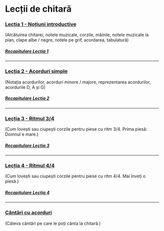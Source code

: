 # Lecții de chitară

### [Lecția 1 - Noțiuni introductive](https://github.com/Voluntari-Noi/guitar-lessons/tree/master/01)
(Alcătuirea chitarei, notele muzicale, corzile, mâinile, notele muzicale la pian, clape albe / negre, notele pe grif, acordarea, tabulatură)

#####  [Recapitulare Lecția 1](https://github.com/Voluntari-Noi/guitar-lessons/tree/master/01/recapitulare)

---

### [Lecția 2 - Acorduri simple](https://github.com/Voluntari-Noi/guitar-lessons/tree/master/02)

(Notația acordurilor, acorduri minore / majore, reprezentarea acordurilor, acordurile D, A și G)

##### [Recapitulare Lecția 2](https://github.com/Voluntari-Noi/guitar-lessons/tree/master/02/recapitulare)

--- 

### [Lecția 3 - Ritmul 3/4](https://github.com/Voluntari-Noi/guitar-lessons/tree/master/03)

(Cum lovești sau ciupești corzile pentru piese cu ritm 3/4. Prima piesă: Domnul e mare.)

##### [Recapitulare Lecția 3](https://github.com/Voluntari-Noi/guitar-lessons/tree/master/03/recapitulare)

--- 

### [Lecția 4 - Ritmul 4/4](https://github.com/Voluntari-Noi/guitar-lessons/tree/master/04)

(Cum lovești sau ciupești corzile pentru piese cu ritm 4/4. Mai înveți o piesă.)

##### [Recapitulare Lecția 4](https://github.com/Voluntari-Noi/guitar-lessons/tree/master/04/recapitulare)

--- 

### [Cântări cu acorduri](https://github.com/Voluntari-Noi/guitar-lessons/tree/master/99)

(Câteva cântări pe care le poți cânta la chitară.)
